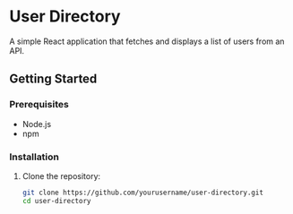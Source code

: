 # User Directory

A simple React application that fetches and displays a list of users from an API.

## Getting Started

### Prerequisites

- Node.js
- npm

### Installation

1. Clone the repository:
   ```bash
   git clone https://github.com/yourusername/user-directory.git
   cd user-directory
